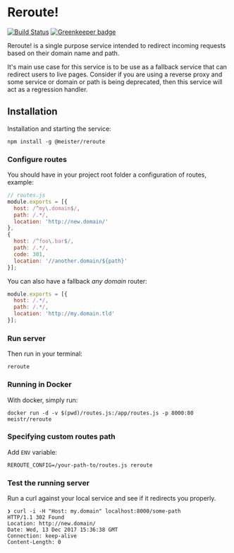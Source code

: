 # Reroute!

[![Build Status](https://travis-ci.org/meister/reroute.svg?branch=master)](https://travis-ci.org/meister/reroute) [![Greenkeeper badge](https://badges.greenkeeper.io/meister/reroute.svg)](https://greenkeeper.io/)

Reroute! is a single purpose service intended to redirect incoming requests
based on their domain name and path.

It's main use case for this service is to be use as a fallback service that
can redirect users to live pages. Consider if you are using a reverse proxy
and some service or domain or path is being deprecated, then this service
will act as a regression handler.

## Installation

Installation and starting the service:
```
npm install -g @meister/reroute
```

### Configure routes

You should have in your project root folder a configuration of routes,
example:
```javascript
// routes.js
module.exports = [{
  host: /^my\.domain$/,
  path: /.*/,
  location: 'http://new.domain/'
},
{
  host: /^foo\.bar$/,
  path: /.*/,
  code: 301,
  location: '//another.domain/${path}'
}];
```

You can also have a fallback _any domain_ router:
```javascript
module.exports = [{
  host: /.*/,
  path: /.*/,
  location: 'http://my.domain.tld'
}];
```


### Run server
Then run in your terminal:
```
reroute
```

### Running in Docker
With docker, simply run:

```
docker run -d -v $(pwd)/routes.js:/app/routes.js -p 8000:80 meistr/reroute
```

### Specifying custom routes path
Add `ENV` variable:

```
REROUTE_CONFIG=/your-path-to/routes.js reroute
```

### Test the running server
Run a curl against your local service and see if it redirects you properly.
```
❯ curl -i -H "Host: my.domain" localhost:8000/some-path
HTTP/1.1 302 Found
Location: http://new.domain/
Date: Wed, 13 Dec 2017 15:36:38 GMT
Connection: keep-alive
Content-Length: 0
```